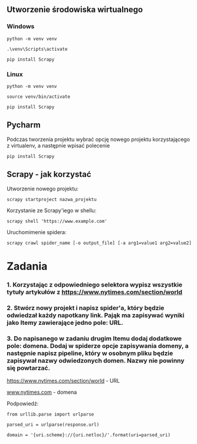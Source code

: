 

## Utworzenie środowiska wirtualnego

### Windows

`
python -m venv venv
`

`
.\venv\Scripts\activate
`

`
pip install Scrapy
`



### Linux

`
python -m venv venv
`

`
source venv/bin/activate
`

`
pip install Scrapy
`

## Pycharm 

Podczas tworzenia projektu wybrać opcję nowego projektu korzystającego z virtualenv,
a następnie wpisać polecenie

`
pip install Scrapy
`

## Scrapy - jak korzystać

Utworzenie nowego projektu:

`
scrapy startproject nazwa_projektu
`

Korzystanie ze Scrapy'iego w shellu:

`
scrapy shell 'https://www.example.com'
`

Uruchomimenie spidera:

`
scrapy crawl spider_name [-o output_file] [-a arg1=value1 arg2=value2]
`



# Zadania

### 1. Korzystając z odpowiedniego selektora wypisz wszystkie tytuły artykułów z https://www.nytimes.com/section/world

### 2. Stwórz nowy projekt i napisz spider'a, który będzie odwiedzał każdy napotkany link. Pająk ma zapisywać wyniki jako Itemy zawierające jedno pole: URL. 

### 3. Do napisanego w zadaniu drugim Itemu dodaj dodatkowe pole: domena. Dodaj w spiderze opcje zapisywania domeny, a następnie napisz pipeline, który w osobnym pliku będzie zapisywał nazwy odwiedzonych domen. Nazwy nie powinny się powtarzać.

https://www.nytimes.com/section/world - URL

www.nytimes.com - domena

Podpowiedź:

`
from urllib.parse import urlparse
`

`
parsed_uri = urlparse(response.url)
`

`
domain = '{uri.scheme}://{uri.netloc}/'.format(uri=parsed_uri)
`
